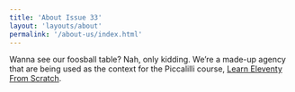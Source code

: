 ```yaml
---
title: 'About Issue 33'
layout: 'layouts/about'
permalink: '/about-us/index.html'
---
```


Wanna see our foosball table? Nah, only kidding. We’re a made-up
agency that are being used as the context for the Piccalilli course,
[Learn Eleventy From Scratch](https://piccalil.li/course/learn-eleventy-from-scratch/).
